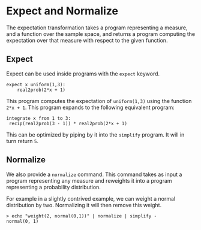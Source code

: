 # Expect and Normalize

The expectation transformation takes a program representing a measure,
and a function over the sample space, and returns a program computing
the expectation over that measure with respect to the given function.

## Expect

Expect can be used inside programs with the `expect` keyword.

````nohighlight
expect x uniform(1,3):
    real2prob(2*x + 1)
````

This program computes the expectation of `uniform(1,3)` using the
function `2*x + 1`. This program expands to the following equivalent
program:

````
integrate x from 1 to 3: 
 recip(real2prob(3 - 1)) * real2prob(2*x + 1)
````

This can be optimized by piping by it into the `simplify` program. It
will in turn return `5`.

## Normalize

We also provide a `normalize` command. This command takes as input a
program representing any measure and reweights it into a program
representing a probability distribution.

For example in a slightly contrived example, we can weight a normal
distribution by two. Normalizing it will then remove this weight.

````
> echo "weight(2, normal(0,1))" | normalize | simplify -
normal(0, 1)
````
